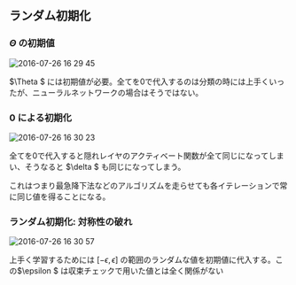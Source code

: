 ## ランダム初期化

### $\Theta$ の初期値

![2016-07-26 16 29 45](https://cloud.githubusercontent.com/assets/6447085/17129457/3229c60e-534e-11e6-8aa8-f8309a73d491.png)

$\Theta $ には初期値が必要。全てを0で代入するのは分類の時には上手くいったが、ニューラルネットワークの場合はそうではない。

### 0 による初期化

![2016-07-26 16 30 23](https://cloud.githubusercontent.com/assets/6447085/17129472/475e6e4e-534e-11e6-81ce-79c82daf2818.png)

全てを0で代入すると隠れレイヤのアクティベート関数が全て同じになってしまい、そうなると $\delta $ も同じになってしまう。

これはつまり最急降下法などのアルゴリズムを走らせても各イテレーションで常に同じ値を得ることになる。

### ランダム初期化: 対称性の破れ

![2016-07-26 16 30 57](https://cloud.githubusercontent.com/assets/6447085/17129482/5b31b1a6-534e-11e6-9890-7beb2e639fa5.png)

上手く学習するためには $[-\epsilon, \epsilon ]$ の範囲のランダムな値を初期値に代入する。この$\epsilon $ は収束チェックで用いた値とは全く関係がない
